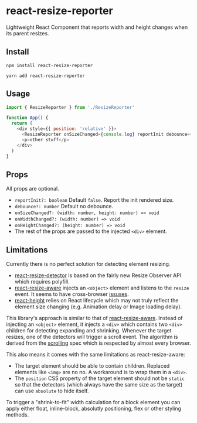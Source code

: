 # react-resize-reporter

Lightweight React Component that reports width and height changes when its parent resizes.

## Install

```
npm install react-resize-reporter
```

```
yarn add react-resize-reporter
```

## Usage

```javascript
import { ResizeReporter } from './ResizeReporter'

function App() {
  return (
    <div style={{ position: 'relative' }}>
      <ResizeReporter onSizeChanged={console.log} reportInit debounce={1000} />
      <p>other stuff</p>
    </div>
  )
}
```

## Props

All props are optional.

- `reportInit?: boolean` Default `false`. Report the init rendered size.
- `debounce?: number` Default no debounce.
- `onSizeChanged?: (width: number, height: number) => void`
- `onWidthChanged?: (width: number) => void`
- `onHeightChanged?: (height: number) => void`
- The rest of the props are passed to the injected `<div>` element.

## Limitations

Currently there is no perfect solution for detecting element resizing.

- [react-resize-detector](https://github.com/maslianok/react-resize-detector) is based on the fairly new Resize Observer API which requires polyfill.
- [react-resize-aware](https://github.com/FezVrasta/react-resize-aware) injects an `<object>` element and listens to the `resize` event. It seems to have cross-browser [issuses](https://github.com/FezVrasta/react-resize-aware/issues/26).
- [react-height](https://github.com/nkbt/react-height) relies on React lifecycle which may not truly reflect the element size changing (e.g. Animation delay or Image loading delay).

This library's approach is similar to that of [react-resize-aware](https://github.com/FezVrasta/react-resize-aware). Instead of injecting an `<object>` element, it injects a `<div>` which contains two `<div>` children for detecting expanding and shrinking. Whenever the target resizes, one of the detectors will trigger a scroll event. The algorithm is derived from the [scrolling](https://www.w3.org/TR/cssom-view-1/#scroll-an-element) spec which is respected by almost every browser.

This also means it comes with the same limitations as react-resize-aware:

- The target element should be able to contain children. Replaced elements like `<img>` are no no. A workaround is to wrap them in a `<div>`.
- The `position` CSS property of the target element should not be `static` so that the detectors (which always have the same size as the target) can use `absolute` to hide itself.

To trigger a "shrink-to-fit" width calculation for a block element you can apply either float, inline-block, absolutly positioning, flex or other styling methods.

